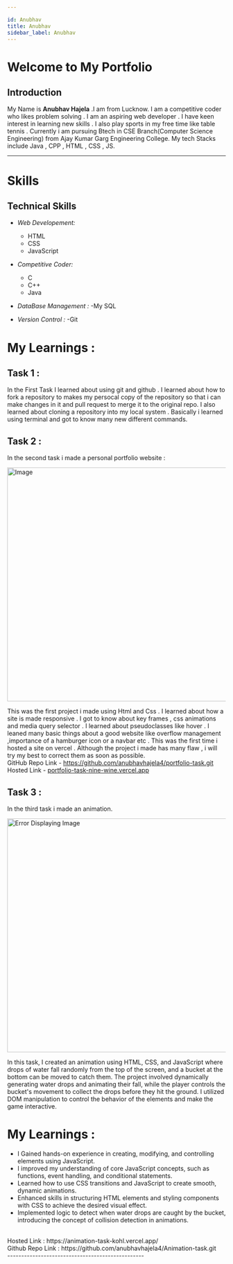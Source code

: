 ```yaml
---

id: Anubhav
title: Anubhav  
sidebar_label: Anubhav
---
```


# Welcome to My Portfolio

## Introduction

My Name is **Anubhav Hajela** .I am from Lucknow. I am a competitive coder who likes problem solving . I am an aspiring web developer . I have keen interest in learning new skills . I also play sports in my free time like table tennis .  Currently i am pursuing Btech in CSE Branch(Computer Science Engineering) from Ajay Kumar Garg Engineering College. My tech Stacks include Java , CPP , HTML , CSS , JS.

-------------------------------------------------

# Skills

## Technical Skills

- *Web Developement:*
  - HTML
  - CSS
  - JavaScript
 

- *Competitive Coder:*
  - C
  - C++
  - Java
  
- *DataBase Management :*
  -My SQL

- *Version Control :*
  -Git 

# My Learnings :

## Task 1 :

In the First Task I learned about using git and github . I learned about how to fork a repository to makes my persocal copy of the repository so that i can make changes in it and pull request to merge it to the original repo. I also learned about cloning a repository into my local system . Basically i learned using terminal and got to know many new different commands.

## Task 2 :

In the second task i made a personal portfolio website :

<img src="https://i.postimg.cc/0jS0f9yd/Portfolio-Image.png" alt="Image" width="823" height="539" />

This was the first project i made using Html and Css . I learned about how a site is made responsive .
 I got to know about key frames , css animations and media query selector . I learned about pseudoclasses
  like hover . I leaned many basic things about a good website like overflow management ,importance of a 
  hamburger icon or a navbar etc . This was the first time i hosted a site on vercel . Although the project 
  i made has many flaw , i will try my best to correct them as soon as possible.
<br>GitHub Repo Link - https://github.com/anubhavhajela4/portfolio-task.git
<br>Hosted Link - [portfolio-task-nine-wine.vercel.app](https://portfolio-task-nine-wine.vercel.app/)

## Task 3 :

In the third task i made an animation.

<img src="https://ibb.co/tJDhWbn" alt="Error Displaying Image" width="823" height="539">

In this task, I created an animation using HTML, CSS, and JavaScript where drops of water fall randomly from 
the top of the screen, and a bucket at the bottom can be moved to catch them. The project involved dynamically 
generating water drops and animating their fall, while the player controls the bucket's movement to collect the 
drops before they hit the ground. I utilized DOM manipulation to control the behavior of the elements and make the 
game interactive.

# My Learnings :
- I Gained hands-on experience in creating, modifying, and controlling elements using JavaScript.
- I improved my understanding of core JavaScript concepts, such as functions, event handling, and conditional statements.
- Learned how to use CSS transitions and JavaScript to create smooth, dynamic animations.
- Enhanced skills in structuring HTML elements and styling components with CSS to achieve the desired visual effect.
- Implemented logic to detect when water drops are caught by the bucket, introducing the concept of collision detection in animations.
<br>
Hosted Link : https://animation-task-kohl.vercel.app/
<br>
Github Repo Link : https://github.com/anubhavhajela4/Animation-task.git 
<br>
-------------------------------------------------